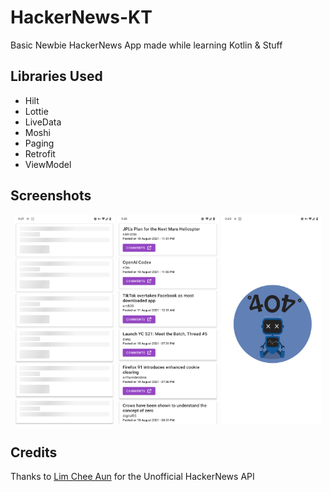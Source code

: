 # HackerNews-KT

Basic Newbie HackerNews App made while learning Kotlin & Stuff

## Libraries Used

- Hilt
- Lottie
- LiveData
- Moshi
- Paging
- Retrofit
- ViewModel

## Screenshots

<p align="center">
  <img width="32%" src="./images/screen-1.png">
  <img width="32%" src="./images/screen-2.png">
  <img width="32%" src="./images/screen-3.png">
</p>

## Credits

Thanks to [Lim Chee Aun](https://github.com/cheeaun/node-hnapi) for the Unofficial HackerNews API